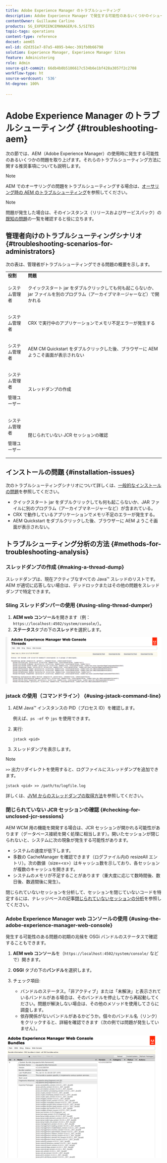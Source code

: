 ```yaml
---
title: Adobe Experience Manager のトラブルシューティング
description: Adobe Experience Manager で発生する可能性のあるいくつかのイシューのトラブルシューティングについて説明します。
contentOwner: Guillaume Carlino
products: SG_EXPERIENCEMANAGER/6.5/SITES
topic-tags: operations
content-type: reference
docset: aem65
exl-id: d2d351e7-87a5-4895-b4ec-391fb0b66798
solution: Experience Manager, Experience Manager Sites
feature: Administering
role: Admin
source-git-commit: 66db4b0b5106617c534b6e1bf428a3057f2c2708
workflow-type: ht
source-wordcount: '536'
ht-degree: 100%

---
```


# Adobe Experience Manager のトラブルシューティング {#troubleshooting-aem}

次の節では、AEM（Adobe Experience Manager）の使用時に発生する可能性のあるいくつかの問題を取り上げます。それらのトラブルシューティング方法に関する推奨事項についても説明します。

>[!NOTE]
>
>AEM でのオーサリングの問題をトラブルシューティングする場合は、[オーサリング時の AEM のトラブルシューティング](/help/sites-authoring/troubleshooting.md)を参照してください。

>[!NOTE]
>
>問題が発生した場合は、そのインスタンス（リリースおよびサービスパック）の[既知の問題](/help/release-notes/release-notes.md)の一覧を確認すると役に立ちます。

## 管理者向けのトラブルシューティングシナリオ {#troubleshooting-scenarios-for-administrators}

次の表は、管理者がトラブルシューティングできる問題の概要を示します。

<table>
 <tbody>
  <tr>
   <td><strong>役割</strong></td>
   <td><strong>問題 </strong></td>
  </tr>
  <tr>
   <td>システム管理者</td>
   <td><p>クイックスタート jar をダブルクリックしても何も起こらないか、jar ファイルを別のプログラム（アーカイブマネージャーなど）で開かれる</p> </td>
  </tr>
  <tr>
   <td><p>システム管理者</p> </td>
   <td><p>CRX で実行中のアプリケーションでメモリ不足エラーが発生する</p> </td>
  </tr>
  <tr>
   <td><p>システム管理者</p> </td>
   <td><p>AEM CM Quickstart をダブルクリックした後、ブラウザーに AEM ようこそ画面が表示されない</p> </td>
  </tr>
  <tr>
   <td><p>システム管理者</p> <p>管理ユーザー</p> </td>
   <td><p>スレッドダンプの作成</p> </td>
  </tr>
  <tr>
   <td><p>システム管理者</p> <p>管理ユーザー</p> </td>
   <td><p>閉じられていない JCR セッションの確認</p> </td>
  </tr>
 </tbody>
</table>

## インストールの問題 {#installation-issues}

次のトラブルシューティングシナリオについて詳しくは、[一般的なインストールの問題](/help/sites-deploying/troubleshooting.md#common-installation-issues)を参照してください。

* クイックスタート jar をダブルクリックしても何も起こらないか、JAR ファイルに別のプログラム（アーカイブマネージャーなど）が含まれている。
* CRX で動作しているアプリケーションでメモリ不足のエラーが発生する。
* AEM Quickstart をダブルクリックした後、ブラウザーに AEM ようこそ画面が表示されない。

## トラブルシューティング分析の方法 {#methods-for-troubleshooting-analysis}

### スレッドダンプの作成 {#making-a-thread-dump}

スレッドダンプは、現在アクティブなすべての Java™ スレッドのリストです。AEM が適切に応答しない場合は、デッドロックまたはその他の問題をスレッドダンプで特定できます。

### Sling スレッドダンパーの使用 {#using-sling-thread-dumper}

1. **AEM web コンソール**&#x200B;を開きます（例：`https://localhost:4502/system/console/`）。
1. **ステータス**&#x200B;タブの下の&#x200B;**スレッド**&#x200B;を選択します。

![screen_shot_2012-02-13at43925pm](assets/screen_shot_2012-02-13at43925pm.png)

### jstack の使用（コマンドライン） {#using-jstack-command-line}

1. AEM Java™ インスタンスの PID（プロセス ID）を確認します。

   例えば、`ps -ef` や `jps` を使用できます。

1. 実行:

   `jstack <pid>`

1. スレッドダンプを表示します。

>[!NOTE]
>
>`>>` 出力リダイレクトを使用すると、ログファイルにスレッドダンプを追加できます。
>
>`jstack <pid> >> /path/to/logfile.log`

詳しくは、[JVM からのスレッドダンプの取得方法](https://experienceleague.adobe.com/docs/experience-cloud-kcs/kbarticles/KA-17452.html?lang=ja)を参照してください。

### 閉じられていない JCR セッションの確認 {#checking-for-unclosed-jcr-sessions}

AEM WCM 用の機能を開発する場合は、JCR セッションが開かれる可能性があります（データベース接続を開く処理に相当します）。開いたセッションが閉じられないと、システムに次の現象が発生する可能性があります。

* システムの速度が低下します。
* 多数の CacheManager を確認できます（ログファイル内の resizeAll エントリ）。次の数値（size=&lt;x>）はキャッシュ数を示しており、各セッションが複数のキャッシュを開きます。
* システムのメモリが不足することがあります（重大度に応じて数時間後、数日後、数週間後に発生）。

閉じられていないセッションを分析して、セッションを閉じていないコードを特定するには、ナレッジベースの記事[閉じられていないセッションの分析](https://helpx.adobe.com/jp/experience-manager/kb/AnalyzeUnclosedSessions.html)を参照してください。

### Adobe Experience Manager web コンソールの使用 {#using-the-adobe-experience-manager-web-console}

発生する可能性のある問題の初期の兆候を OSGi バンドルのステータスで確認することもできます。

1. **AEM web コンソール**&#x200B;を（`https://localhost:4502/system/console/` などで）開きます。
1. **OSGI** タブの下の&#x200B;**バンドル**&#x200B;を選択します。
1. チェック項目:

   * バンドルのステータス。「非アクティブ」または「未解決」と表示されているバンドルがある場合は、そのバンドルを停止してから再起動してください。問題が解決しない場合は、その他のメソッドを使用してさらに調査します。
   * 依存関係がないバンドルがあるかどうか。個々のバンドル名（リンク）をクリックすると、詳細を確認できます（次の例では問題が発生していません）。

![screen_shot_2012-02-13at44706pm](assets/screen_shot_2012-02-13at44706pm.png)
